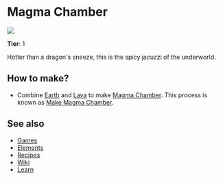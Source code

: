 # Magma Chamber

![](/wiki/images/item.magmachamber.png)

**Tier**: 1

Hotter than a dragon's sneeze, this is the spicy jacuzzi of the underworld.

## How to make?

* Combine [Earth](/wiki/elements/earth) and [Lava](/wiki/elements/lava) to make [Magma Chamber](/wiki/elements/magma-chamber). This process is known as [Make Magma Chamber](/wiki/recipes/make-magma-chamber).

## See also

* [Games](/wiki/games)
* [Elements](/wiki/elements)
* [Recipes](/wiki/recipes)
* [Wiki](/wiki/index)
* [Learn](/learn/index)